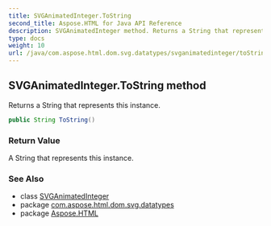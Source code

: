 ```yaml
---
title: SVGAnimatedInteger.ToString
second_title: Aspose.HTML for Java API Reference
description: SVGAnimatedInteger method. Returns a String that represents this instance
type: docs
weight: 10
url: /java/com.aspose.html.dom.svg.datatypes/svganimatedinteger/toString/
---
```

## SVGAnimatedInteger.ToString method

Returns a String that represents this instance.

```java
public String ToString()
```

### Return Value

A String that represents this instance.

### See Also

* class [SVGAnimatedInteger](../)
* package [com.aspose.html.dom.svg.datatypes](../../svganimatedinteger/)
* package [Aspose.HTML](../../../)
